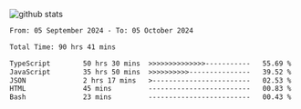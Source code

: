 
![github stats](https://github-readme-stats.vercel.app/api?username=realmahd1&show_icons=true&theme=codeSTACKr&hide_rank=true&count_private=true)

<!--START_SECTION:waka-->

```txt
From: 05 September 2024 - To: 05 October 2024

Total Time: 90 hrs 41 mins

TypeScript        50 hrs 30 mins  >>>>>>>>>>>>>>-----------   55.69 %
JavaScript        35 hrs 50 mins  >>>>>>>>>>---------------   39.52 %
JSON              2 hrs 17 mins   >------------------------   02.53 %
HTML              45 mins         -------------------------   00.83 %
Bash              23 mins         -------------------------   00.43 %
```

<!--END_SECTION:waka-->

